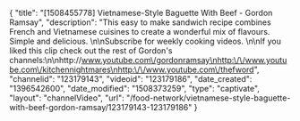 {
    "title": "[1508455778] Vietnamese-Style Baguette With Beef - Gordon Ramsay",
    "description": "This easy to make sandwich recipe combines French and Vietnamese cuisines to create a wonderful mix of flavours. Simple and delicious. \n\nSubscribe for weekly cooking videos. \n\nIf you liked this clip check out the rest of Gordon's channels:\n\nhttp:\/\/www.youtube.com\/gordonramsay\nhttp:\/\/www.youtube.com\/kitchennightmares\nhttp:\/\/www.youtube.com\/thefword",
    "channelid": "123179143",
    "videoid": "123179186",
    "date_created": "1396542600",
    "date_modified": "1508373259",
    "type": "captivate",
    "layout": "channelVideo",
    "url": "\/food-network\/vietnamese-style-baguette-with-beef-gordon-ramsay\/123179143-123179186"
}